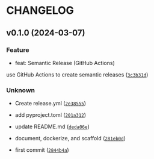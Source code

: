 # CHANGELOG



## v0.1.0 (2024-03-07)

### Feature

* feat: Semantic Release (GitHub Actions)

use GitHub Actions to create semantic releases ([`3c3b31d`](https://github.com/dag-hammarskjold-library/ghatest/commit/3c3b31d1d7926a6d8ac9af9a0fb53b98bb001e12))

### Unknown

* Create release.yml ([`2e38555`](https://github.com/dag-hammarskjold-library/ghatest/commit/2e385552cca7d4cdd178f5f7ff3855146eb8a2c0))

* add pyproject.toml ([`201a312`](https://github.com/dag-hammarskjold-library/ghatest/commit/201a312fff3bc3ada4182dd640d789812a653af2))

* update README.md ([`deda06e`](https://github.com/dag-hammarskjold-library/ghatest/commit/deda06e34345187c16e71b32ccc75df4e07e77b7))

* document, dockerize, and scaffold ([`281eb0d`](https://github.com/dag-hammarskjold-library/ghatest/commit/281eb0d8f97ca4886155ce57adc395204421efbc))

* first commit ([`2844b4a`](https://github.com/dag-hammarskjold-library/ghatest/commit/2844b4a7f3f6373c3779c39ac923d721203233c6))
